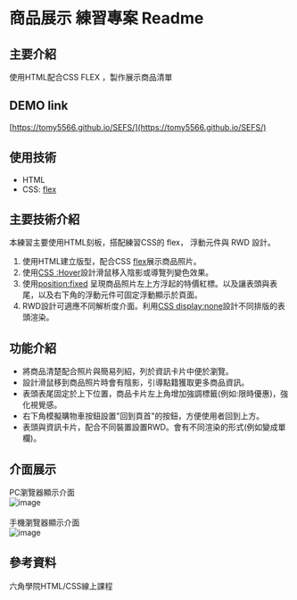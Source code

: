 # 商品展示 練習專案 Readme

## 主要介紹
使用HTML配合CSS FLEX ，製作展示商品清單

## DEMO link
[https://tomy5566.github.io/SEFS/](https://tomy5566.github.io/SEFS/)

## 使用技術
- HTML
- CSS: [flex](https://developer.mozilla.org/zh-CN/docs/Web/CSS/flex)


## 主要技術介紹
本練習主要使用HTML刻板，搭配練習CSS的 flex， 浮動元件與 RWD 設計。
1. 使用HTML建立版型，配合CSS [flex](https://developer.mozilla.org/zh-CN/docs/Web/CSS/flex)展示商品照片。
2. 使用[CSS :Hover](https://developer.mozilla.org/zh-CN/docs/Web/CSS/:hover)設計滑鼠移入陰影或導覽列變色效果。
3. 使用[position:fixed](https://developer.mozilla.org/en-US/docs/Web/CSS/position) 呈現商品照片左上方浮起的特價紅標。以及讓表頭與表尾，以及右下角的浮動元件可固定浮動顯示於頁面。
4. RWD設計可適應不同解析度介面。利用[CSS display:none](https://www.w3schools.com/css/css_display_visibility.asp)設計不同排版的表頭渲染。



## 功能介紹
- 將商品清楚配合照片與簡易列紹，列於資訊卡片中便於瀏覽。
- 設計滑鼠移到商品照片時會有陰影，引導點籍獲取更多商品資訊。
- 表頭表尾固定於上下位置，商品卡片左上角增加強調標籤(例如:限時優惠)，強化視覺感。
- 右下角模擬購物車按鈕設置"回到頁首"的按鈕，方便使用者回到上方。
- 表頭與資訊卡片，配合不同裝置設置RWD。會有不同渲染的形式(例如變成單欄)。


## 介面展示
PC瀏覽器顯示介面<br>
![image](https://i.imgur.com/nP21ow6.png) <br> <br>
手機瀏覽器顯示介面<br>
![image](https://i.imgur.com/TjRsQeY.png)

## 參考資料
六角學院HTML/CSS線上課程
